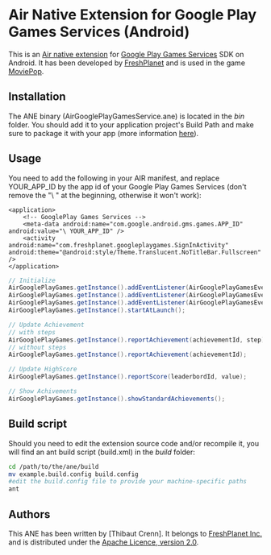 Air Native Extension for Google Play Games Services (Android)
======================================

This is an [Air native extension](http://www.adobe.com/devnet/air/native-extensions-for-air.html) for [Google Play Games Services](http://developer.android.com/google/play-services/games.html/) SDK on Android. It has been developed by [FreshPlanet](http://freshplanet.com) and is used in the game [MoviePop](http://moviepop.net).


Installation
---------

The ANE binary (AirGooglePlayGamesService.ane) is located in the *bin* folder. You should add it to your application project's Build Path and make sure to package it with your app (more information [here](http://help.adobe.com/en_US/air/build/WS597e5dadb9cc1e0253f7d2fc1311b491071-8000.html)).


Usage
-----

You need to add the following in your AIR manifest, and replace YOUR_APP_ID by the app id of your Google Play Games Services (don't remove the "\ " at the beginning, otherwise it won't work):

	<application>
		<!-- GooglePlay Games Services -->
		<meta-data android:name="com.google.android.gms.games.APP_ID" android:value="\ YOUR_APP_ID" />
		<activity android:name="com.freshplanet.googleplaygames.SignInActivity" android:theme="@android:style/Theme.Translucent.NoTitleBar.Fullscreen" />
	</application>



```actionscript
// Initialize
AirGooglePlayGames.getInstance().addEventListener(AirGooglePlayGamesEvent.ON_SIGN_IN_SUCCESS, onSignInSuccess);
AirGooglePlayGames.getInstance().addEventListener(AirGooglePlayGamesEvent.ON_SIGN_OUT_SUCCESS, onSignOutSuccess);
AirGooglePlayGames.getInstance().addEventListener(AirGooglePlayGamesEvent.ON_SIGN_IN_FAIL, onSignInFail);
AirGooglePlayGames.getInstance().startAtLaunch();

// Update Achievement
// with steps
AirGooglePlayGames.getInstance().reportAchievement(achievementId, step);
// without steps
AirGooglePlayGames.getInstance().reportAchievement(achievementId);

// Update HighScore
AirGooglePlayGames.getInstance().reportScore(leaderbordId, value);

// Show Achivements
AirGooglePlayGames.getInstance().showStandardAchievements();
```


Build script
---------

Should you need to edit the extension source code and/or recompile it, you will find an ant build script (build.xml) in the *build* folder:

```bash
cd /path/to/the/ane/build
mv example.build.config build.config
#edit the build.config file to provide your machine-specific paths
ant
```


Authors
------

This ANE has been written by [Thibaut Crenn]. It belongs to [FreshPlanet Inc.](http://freshplanet.com) and is distributed under the [Apache Licence, version 2.0](http://www.apache.org/licenses/LICENSE-2.0).